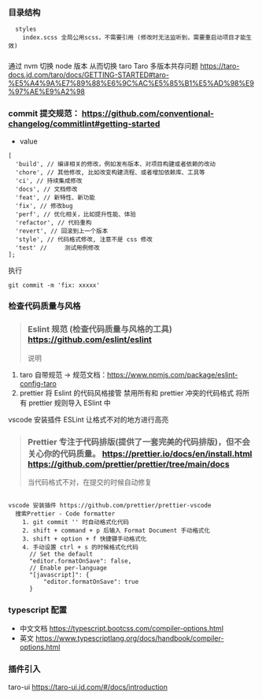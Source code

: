 ### 目录结构

```
  styles
    index.scss 全局公用scss，不需要引用 (修改时无法监听到，需要重启动项目才能生效)
```

###

通过 nvm 切换 node 版本 从而切换 taro
Taro 多版本共存问题 https://taro-docs.jd.com/taro/docs/GETTING-STARTED#taro-%E5%A4%9A%E7%89%88%E6%9C%AC%E5%85%B1%E5%AD%98%E9%97%AE%E9%A2%98

### commit 提交规范： https://github.com/conventional-changelog/commitlint#getting-started

- value

```
[
  'build', // 编译相关的修改，例如发布版本、对项目构建或者依赖的改动
  'chore', // 其他修改, 比如改变构建流程、或者增加依赖库、工具等
  'ci', // 持续集成修改
  'docs', // 文档修改
  'feat', // 新特性、新功能
  'fix', // 修改bug
  'perf', // 优化相关，比如提升性能、体验
  'refactor', // 代码重构
  'revert', // 回滚到上一个版本
  'style', // 代码格式修改, 注意不是 css 修改
  'test' // 	测试用例修改
];
```

执行

```
git commit -m 'fix: xxxxx'
```

### 检查代码质量与风格

> ### Eslint 规范 (检查代码质量与风格的工具) https://github.com/eslint/eslint
>
> 说明

1. taro 自带规范 -> 规范文档：https://www.npmjs.com/package/eslint-config-taro
2. prettier 将 Eslint 的代码风格接管
   禁用所有和 prettier 冲突的代码格式
   将所有 prettier 规则导入 ESlint 中

vscode 安装插件
ESLint 让格式不对的地方进行高亮

> ### Prettier 专注于代码排版(提供了一套完美的代码排版)，但不会关心你的代码质量。 https://prettier.io/docs/en/install.html https://github.com/prettier/prettier/tree/main/docs
>
> 当代码格式不对，在提交的时候自动修复

```

vscode 安装插件 https://github.com/prettier/prettier-vscode
  搜索Prettier - Code formatter
    1. git commit '' 时自动格式化代码
    2. shift + command + p 后输入 Format Document 手动格式化
    3. shift + option + f 快捷键手动格式化
    4. 手动设置 ctrl + s 的时候格式化代码
      // Set the default
      "editor.formatOnSave": false,
      // Enable per-language
      "[javascript]": {
          "editor.formatOnSave": true
      }
```

### typescript 配置

- 中文文档 https://typescript.bootcss.com/compiler-options.html
- 英文 https://www.typescriptlang.org/docs/handbook/compiler-options.html

### 插件引入

taro-ui https://taro-ui.jd.com/#/docs/introduction
